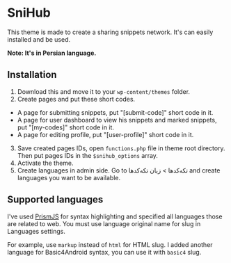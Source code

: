 # SniHub
This theme is made to create a sharing snippets network. It's can easily installed and be used.

**Note: It's in Persian language.**

## Installation
1. Download this and move it to your `wp-content/themes` folder.
2. Create pages and put these short codes.
 * A page for submitting snippets, put "[submit-code]" short code in it.
 * A page for user dashboard to view his snippets and marked snippets, put "[my-codes]" short code in it.
 * A page for editing profile, put "[user-profile]" short code in it.
3. Save created pages IDs, open `functions.php` file in theme root directory. Then put pages IDs in the `$snihub_options` array.
4. Activate the theme.
5. Create languages in admin side. Go to تکه‌کدها > زبان تکه‌کدها and create languages you want to be available.

## Supported languages
I've used [PrismJS](http://prismjs.com) for syntax highlighting and specified all languages those are related to web. You must use language original name for slug in Languages settings.

For example, use `markup` instead of `html` for HTML slug. I added another language for Basic4Android syntax, you can use it with `basic4` slug.
